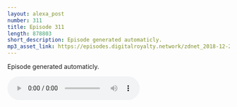 ```yaml
---
layout: alexa_post
number: 311
title: Episode 311
length: 878803
short_description: Episode generated automaticly.
mp3_asset_link: https://episodes.digitalroyalty.network/zdnet_2018-12-22_01-00-10.mp3
---
```


Episode generated automaticly.

<audio controls>
    <source src="{{ page.mp3_asset_link }}" type="audio/mpeg">
</audio>